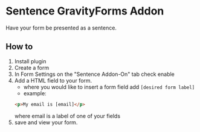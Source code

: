 # Sentence GravityForms Addon 

Have your form be presented as a sentence.

## How to

1. Install plugin
2. Create a form
3. In Form Settings on the "Sentence Addon-On" tab check enable
4. Add a HTML field to your form.
	- where you would like to insert a form field add `[desired form label]`
	- example:
	```html
	<p>My email is [email]</p>
	```
	where email is a label of one of your fields
5. save and view your form.
